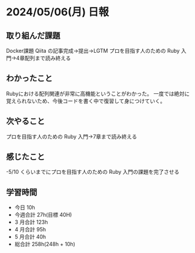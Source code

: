 # 2024/05/06(月) 日報

## 取り組んだ課題

Docker課題 Qiita の記事完成→提出→LGTM
プロを目指す人のための Ruby 入門→4章配列まで読み終える

## わかったこと
Rubyにおける配列関連が非常に高機能ということがわかった。
一度では絶対に覚えられないため、今後コードを書く中で復習して身につけていく。

## 次やること
プロを目指す人のための Ruby 入門→7章まで読み終える

## 感じたこと
-5/10 くらいまでにプロを目指す人のための Ruby 入門の課題を完了させる

## 学習時間

- 今日 10h
- 今週合計 27h(目標 40H)
- 3 月合計 123h
- 4 月合計 95h
- 5 月合計 40h
- 総合計 258h(248h + 10h)
